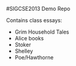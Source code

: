 #SIGCSE2013 Demo Repo

Contains class essays:
* Grim Household Tales
* Alice books
* Stoker
* Shelley
* Poe/Hawthorne

